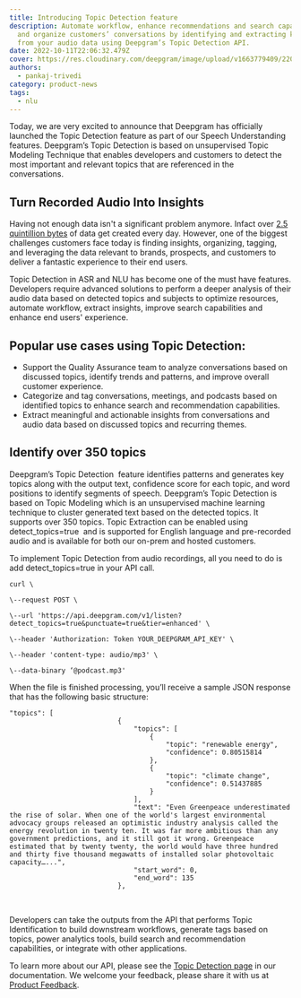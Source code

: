 ```yaml
---
title: Introducing Topic Detection feature
description: Automate workflow, enhance recommendations and search capabilities,
  and organize customers’ conversations by identifying and extracting key topics
  from your audio data using Deepgram’s Topic Detection API.
date: 2022-10-11T22:06:32.479Z
cover: https://res.cloudinary.com/deepgram/image/upload/v1663779409/2209-ntroducing-automatic-language-detection-capabilities-thumb-554x220_1_yqwofm.png
authors:
  - pankaj-trivedi
category: product-news
tags:
  - nlu
---
```

Today, we are very excited to announce that Deepgram has officially launched the Topic Detection feature as part of our Speech Understanding features. Deepgram’s Topic Detection is based on unsupervised Topic Modeling Technique that enables developers and customers to detect the most important and relevant topics that are referenced in the conversations. 

## **Turn Recorded Audio Into Insights**

Having not enough data isn't a significant problem anymore. Infact over [2.5 quintillion bytes](https://seedscientific.com/how-much-data-is-created-every-day/) of data get created every day. However, one of the biggest challenges customers face today is finding insights, organizing, tagging, and leveraging the data relevant to brands, prospects, and customers to deliver a fantastic experience to their end users. 

Topic Detection in ASR and NLU has become one of the must have features. Developers require advanced solutions to perform a deeper analysis of their audio data based on detected topics and subjects to optimize resources, automate workflow, extract insights, improve search capabilities and enhance end users' experience.

## Popular use cases using Topic Detection:

* Support the Quality Assurance team to analyze conversations based on discussed topics, identify trends and patterns, and improve overall customer experience.
* Categorize and tag conversations, meetings, and podcasts based on identified topics to enhance search and recommendation capabilities.
* Extract meaningful and actionable insights from conversations and audio data based on discussed topics and recurring themes.

## Identify over 350 topics

Deepgram’s Topic Detection  feature identifies patterns and generates key topics along with the output text, confidence score for each topic, and word positions to identify segments of speech. Deepgram’s Topic Detection is based on Topic Modeling which is an unsupervised machine learning technique to cluster generated text based on the detected topics. It supports over 350 topics. Topic Extraction can be enabled using detect_topics=true  and is supported for English language and pre-recorded audio and is available for both our on-prem and hosted customers.

To implement Topic Detection from audio recordings, all you need to do is add detect_topics=true in your API call.

```
curl \

\--request POST \

\--url 'https://api.deepgram.com/v1/listen?detect_topics=true&punctuate=true&tier=enhanced' \

\--header 'Authorization: Token YOUR_DEEPGRAM_API_KEY' \

\--header 'content-type: audio/mp3' \

\--data-binary ‘@podcast.mp3'
```

When the file is finished processing, you’ll receive a sample JSON response that has the following basic structure:

```
"topics": [
                           {
                               "topics": [
                                   {
                                       "topic": "renewable energy",
                                       "confidence": 0.80515814
                                   },
                                   {
                                       "topic": "climate change",
                                       "confidence": 0.51437885
                                   }
                               ],
                               "text": "Even Greenpeace underestimated the rise of solar. When one of the world's largest environmental advocacy groups released an optimistic industry analysis called the energy revolution in twenty ten. It was far more ambitious than any government predictions, and it still got it wrong. Greenpeace estimated that by twenty twenty, the world would have three hundred and thirty five thousand megawatts of installed solar photovoltaic capacity…...",
                               "start_word": 0,
                               "end_word": 135
                           },
```

 

Developers can take the outputs from the API that performs Topic Identification to build downstream workflows, generate tags based on topics, power analytics tools, build search and recommendation capabilities, or integrate with other applications. 

To learn more about our API, please see the [Topic Detection page](https://developers.deepgram.com/documentation/features/topic-detection/) in our documentation. We welcome your feedback, please share it with us at [Product Feedback](https://deepgram.hellonext.co/b/feedback).